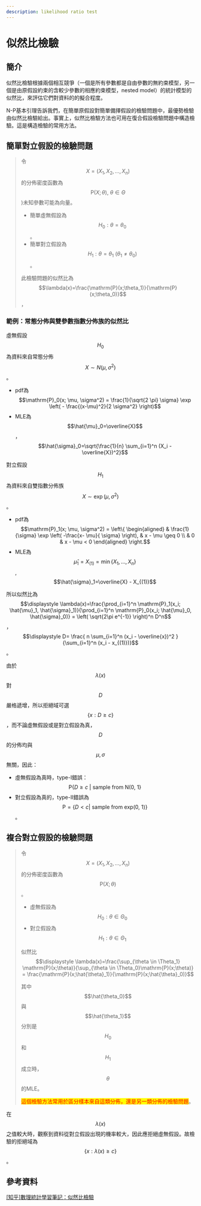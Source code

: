 ```yaml
---
description: likelihood ratio test
---
```


# 似然比檢驗

## 簡介

似然比檢驗根據兩個相互競爭（一個是所有參數都是自由參數的無約束模型，另一個是由原假設約束的含較少參數的相應約束模型，nested model）的統計模型的似然比，來評估它們對資料的的擬合程度。

N-P基本引理告訴我們，在簡單原假設對簡單備擇假設的檢驗問題中，最優勢檢驗由似然比檢驗給出。事實上，似然比檢驗方法也可用在復合假設檢驗問題中構造檢驗。這是構造檢驗的常用方法。

## 簡單對立假設的檢驗問題

> 令$$X=(X_1,X_2,\dots, X_n)$$的分佈密度函數為$$\mathrm{P}(X;\theta), ~ \theta \in \Theta$$)未知參數可能為向量。
>
> * 簡單虛無假設為$$H_0:\theta = \theta_0$$。
> * 簡單對立假設為$$H_1: \theta=\theta_1 ~(\theta_1 \neq \theta_0)$$​。
>
> 此檢驗問題的似然比為$$\lambda(x)=\frac{\mathrm{P}(x;\theta_1)}{\mathrm{P}(x;\theta_0)}$$，


### 範例：常態分佈與雙參數指數分佈族的似然比

虛無假設$$H_0$$為資料來自常態分佈$$X \sim N(\mu, \sigma^2)$$。

* pdf為$$\mathrm{P}_0(x; \mu, \sigma^2) = \frac{1}{\sqrt{2 \pi} \sigma} \exp \left(  - \frac{(x-\mu)^2}{2 \sigma^2}  \right)$$
* MLE為$$\hat{\mu}_0=\overline{X}$$，$$\hat{\sigma}_0=\sqrt{\frac{1}{n} \sum_{i=1}^n (X_i - \overline{X})^2}$$

對立假設$$H_1$$​為資料來自雙指數分佈族$$X \sim \exp(\mu, \sigma^2)$$。

* pdf為$$\mathrm{P}_1(x; \mu, \sigma^2) =  \left\{ \begin{aligned} & \frac{1}{\sigma} \exp \left( -\frac{x- \mu}{ \sigma} \right), & x - \mu \geq 0 \\ & 0 & x - \mu < 0  \end{aligned} \right.$$
* MLE為$$\hat{\mu}_1=X_{(1)}=\min\{X_1,\dots, X_n \}$$, $$\hat{\sigma}_1=\overline{X} - X_{(1)}$$

所以似然比為$$\displaystyle \lambda(x)=\frac{\prod_{i=1}^n \mathrm{P}_1(x_i; \hat{\mu}_1, \hat{\sigma}_1)}{\prod_{i=1}^n \mathrm{P}_0(x_i; \hat{\mu}_0, \hat{\sigma}_0)} = \left( \sqrt{2\pi e^{-1}} \right)^n D^n$$，$$\displaystyle D=  \frac{ n \sum_{i=1}^n (x_i - \overline{x})^2 }{\sum_{i=1}^n (x_i - x_{(1)})}$$。

由於$$\lambda(x)$$對$$D$$​嚴格遞增，所以拒絕域可選$$\{ x: D \geq c\}$$，而不論虛無假設或是對立假設為真，$$D$$的分佈均與$$\mu, \sigma$$無關，因此：

* 虛無假設為真時，type-I錯誤：$$\mathrm{P}\{ D \geq c ~| \text{ sample from N(0, 1}\}$$
* 對立假設為真的，type-II錯誤為$$\mathrm{P}=\{ D < c | \text{ sample from exp(0, 1)}\}$$。

## 複合對立假設的檢驗問題

> 令$$X=(X_1,X_2,\dots, X_n)$$的分佈密度函數為$$\mathrm{P}(X;\theta)$$。
>
> * 虛無假設為$$H_0: \theta \in \Theta_0$$
> * 對立假設為$$H_1: \theta \in \Theta_1$$
>
> 似然比$$\displaystyle \lambda(x)=\frac{\sup_{\theta \in \Theta_1} \mathrm{P}(x;\theta)}{\sup_{\theta \in \Theta_0}\mathrm{P}(x;\theta)} = \frac{\mathrm{P}(x;\hat{\theta}_1)}{\mathrm{P}(x;\hat{\theta}_0)}$$
>
> 其中$$\hat{\theta_0}$$​與$$\hat{\theta_1}$$​分別是$$H_0$$和$$H_1$$​成立時，$$\theta$$的MLE。
>
> <mark style="color:red;">這個檢驗方法常用於區分樣本來自這類分佈，還是另一類分佈的檢驗問題</mark>。

在$$\lambda(x)$$​之值較大時，觀察到資料從對立假設出現的機率較大，因此應拒絕虛無假設。故檢驗的拒絕域為$$\{ x: \lambda(x) \geq c\}$$。


## 參考資料

[\[知乎\]數理統計學習筆記：似然比檢驗](https://zhuanlan.zhihu.com/p/104583619)
